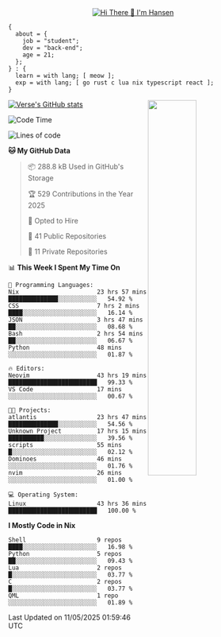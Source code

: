 <div align="center">
  <a href="https://git.io/typing-svg">
    <img src="https://readme-typing-svg.demolab.com?font=Fira+Code&pause=1000&center=true&color=FF9BCE&lines=Hi+There+👋+I'm+Hansen" alt="Hi There 👋 I'm Hansen" />
  </a>
</div>

```
{
  about = {
    job = "student";
    dev = "back-end";
    age = 21;
  };
} : {
  learn = with lang; [ meow ];
  exp = with lang; [ go rust c lua nix typescript react ];
}
```

<div>
  <div>
    <img align="right" width="44%" src="https://media4.giphy.com/media/v1.Y2lkPTc5MGI3NjExdzcyMmk1amZ3em1qdW0zbXZkYTR2YTZmY2JzODB2ZG5jNDYyMjVudiZlcD12MV9pbnRlcm5hbF9naWZfYnlfaWQmY3Q9Zw/dsRM4qPhFGUVIlVzRs/giphy.gif"/>
  </div>
  <div>
    <a href="https://github.com/sammhansen/github-readme-stats">
      <img src="https://github-readme-stats.vercel.app/api?username=sammhansen&theme=vision-friendly-dark&bg_color=00000000&hide_border=true&custom_title=%20" alt="Verse's GitHub stats"/>
    </a>
  </div>
</div>

<!--START_SECTION:waka-->
![Code Time](http://img.shields.io/badge/Code%20Time-254%20hrs%2018%20mins-blue)

![Lines of code](https://img.shields.io/badge/From%20Hello%20World%20I%27ve%20Written-533.2%20thousand%20lines%20of%20code-blue)

**🐱 My GitHub Data** 

> 📦 288.8 kB Used in GitHub's Storage 
 > 
> 🏆 529 Contributions in the Year 2025
 > 
> 💼 Opted to Hire
 > 
> 📜 41 Public Repositories 
 > 
> 🔑 11 Private Repositories 
 > 
📊 **This Week I Spent My Time On** 

```text
💬 Programming Languages: 
Nix                      23 hrs 57 mins      ██████████████░░░░░░░░░░░   54.92 % 
CSS                      7 hrs 2 mins        ████░░░░░░░░░░░░░░░░░░░░░   16.14 % 
JSON                     3 hrs 47 mins       ██░░░░░░░░░░░░░░░░░░░░░░░   08.68 % 
Bash                     2 hrs 54 mins       ██░░░░░░░░░░░░░░░░░░░░░░░   06.67 % 
Python                   48 mins             ░░░░░░░░░░░░░░░░░░░░░░░░░   01.87 % 

🔥 Editors: 
Neovim                   43 hrs 19 mins      █████████████████████████   99.33 % 
VS Code                  17 mins             ░░░░░░░░░░░░░░░░░░░░░░░░░   00.67 % 

🐱‍💻 Projects: 
atlantis                 23 hrs 47 mins      ██████████████░░░░░░░░░░░   54.56 % 
Unknown Project          17 hrs 15 mins      ██████████░░░░░░░░░░░░░░░   39.56 % 
scripts                  55 mins             █░░░░░░░░░░░░░░░░░░░░░░░░   02.12 % 
Dominoes                 46 mins             ░░░░░░░░░░░░░░░░░░░░░░░░░   01.76 % 
nvim                     26 mins             ░░░░░░░░░░░░░░░░░░░░░░░░░   01.00 % 

💻 Operating System: 
Linux                    43 hrs 36 mins      █████████████████████████   100.00 % 
```

**I Mostly Code in Nix** 

```text
Shell                    9 repos             ████░░░░░░░░░░░░░░░░░░░░░   16.98 % 
Python                   5 repos             ██░░░░░░░░░░░░░░░░░░░░░░░   09.43 % 
Lua                      2 repos             █░░░░░░░░░░░░░░░░░░░░░░░░   03.77 % 
C                        2 repos             █░░░░░░░░░░░░░░░░░░░░░░░░   03.77 % 
QML                      1 repo              ░░░░░░░░░░░░░░░░░░░░░░░░░   01.89 % 
```




 Last Updated on 11/05/2025 01:59:46 UTC
<!--END_SECTION:waka-->


